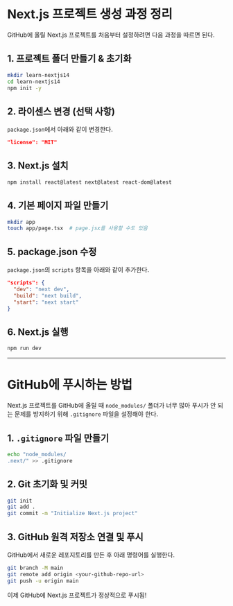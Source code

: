 Next.js 프로젝트 생성 과정 정리
===


GitHub에 올릴 Next.js 프로젝트를 처음부터 설정하려면 다음 과정을 따르면 된다.

## 1. 프로젝트 폴더 만들기 & 초기화
```sh
mkdir learn-nextjs14
cd learn-nextjs14
npm init -y
```

## 2. 라이센스 변경 (선택 사항)
`package.json`에서 아래와 같이 변경한다.
```json
"license": "MIT"
```

## 3. Next.js 설치
```sh
npm install react@latest next@latest react-dom@latest
```

## 4. 기본 페이지 파일 만들기
```sh
mkdir app
touch app/page.tsx  # page.jsx를 사용할 수도 있음
```

## 5. package.json 수정
`package.json`의 `scripts` 항목을 아래와 같이 추가한다.
```json
"scripts": {
  "dev": "next dev",
  "build": "next build",
  "start": "next start"
}
```

## 6. Next.js 실행
```sh
npm run dev
```

---

# GitHub에 푸시하는 방법
Next.js 프로젝트를 GitHub에 올릴 때 `node_modules/` 폴더가 너무 많아 푸시가 안 되는 문제를 방지하기 위해 `.gitignore` 파일을 설정해야 한다.

## 1. `.gitignore` 파일 만들기
```sh
echo "node_modules/
.next/" >> .gitignore
```

## 2. Git 초기화 및 커밋
```sh
git init
git add .
git commit -m "Initialize Next.js project"
```

## 3. GitHub 원격 저장소 연결 및 푸시
GitHub에서 새로운 레포지토리를 만든 후 아래 명령어를 실행한다.
```sh
git branch -M main
git remote add origin <your-github-repo-url>
git push -u origin main
```

이제 GitHub에 Next.js 프로젝트가 정상적으로 푸시됨!
